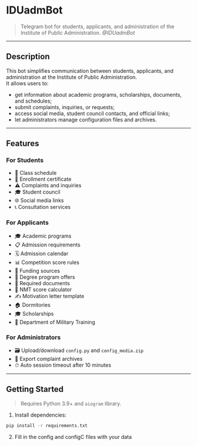 # IDUadmBot 

> Telegram bot for students, applicants, and administration of the Institute of Public Administration. *@IDUadmBot*

---

##  Description

This bot simplifies communication between students, applicants, and administration at the Institute of Public Administration.  
It allows users to:

- get information about academic programs, scholarships, documents, and schedules;
- submit complaints, inquiries, or requests;
- access social media, student council contacts, and official links;
- let administrators manage configuration files and archives.

---

##  Features

###  For Students
- 📅 Class schedule
- 🏫 Enrollment certificate
- ⚠️ Complaints and inquiries
- 🎓 Student council
- 🌐 Social media links
- 📞 Consultation services

###  For Applicants
- 🎓 Academic programs
- 📋 Admission requirements
- 🗓 Admission calendar
- 📊 Competition score rules
- 💸 Funding sources
- 📄 Degree program offers
- 📑 Required documents
- 🧮 NMT score calculator
- ✍️ Motivation letter template
- 🏠 Dormitories
- 🎓 Scholarships
- 🏅 Department of Military Training

###  For Administrators
- 🗃 Upload/download `config.py` and `config_media.zip`
- 📜 Export complaint archives
- ⏱ Auto session timeout after 10 minutes

---

##  Getting Started

> Requires Python 3.9+ and `aiogram` library.

1. Install dependencies:
```bash
pip install -r requirements.txt
```
2. Fill in the config and configС files with your data
